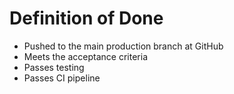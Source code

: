# Definition of Done

- Pushed to the main production branch at GitHub
- Meets the acceptance criteria
- Passes testing
- Passes CI pipeline

